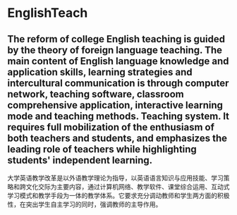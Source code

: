 # EnglishTeach 

The reform of college English teaching is guided by the theory of foreign language teaching. The main content of English language knowledge and application skills, learning strategies and intercultural communication is through computer network, teaching software, classroom comprehensive application, interactive learning mode and teaching methods. Teaching system. It requires full mobilization of the enthusiasm of both teachers and students, and emphasizes the leading role of teachers while highlighting students' independent learning.
-------------------------------------------------------------------------------------------------------------------------------------------
大学英语教学改革是以外语教学理论为指导，以英语语言知识与应用技能、学习策略和跨文化交际为主要内容，通过计算机网络、教学软件、课堂综合运用、互动式学习模式和教学手段为一体的教学体系。它要求充分调动教师和学生两方面的积极性，在突出学生自主学习的同时，强调教师的主导作用。
